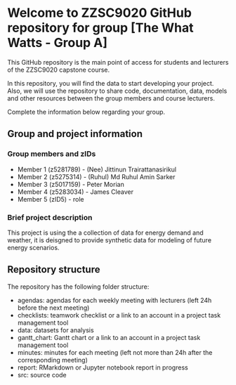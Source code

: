 # Welcome to ZZSC9020 GitHub repository for group [The What Watts - Group A]

This GitHub repository is the main point of access for students and lecturers of the ZZSC9020 capstone course. 

In this repository, you will find the data to start developing your project. Also, we will use the repository to share code, documentation, data, models and other resources between the group members and course lecturers.

Complete the information below regarding your group.

## Group and project information

### Group members and zIDs
- Member 1 (z5281789) - (Nee) Jittinun Trairattanasirikul
- Member 2 (z5275314) - (Ruhul) Md Ruhul Amin Sarker
- Member 3 (z5017159) - Peter Morian
- Member 4 (z5283034) - James Cleaver
- Member 5 (zID5) - role

### Brief project description
This project is using the a collection of data for energy demand and weather, it is deisgned to provide synthetic data for modeling of future energy scenarios.

## Repository structure

The repository has the following folder structure:

- agendas: agendas for each weekly meeting with lecturers (left 24h before the next meeting)
- checklists: teamwork checklist or a link to an account in a project task management tool
- data: datasets for analysis
- gantt_chart: Gantt chart or a link to an account in a project task management tool
- minutes: minutes for each meeting (left not more than 24h after the corresponding meeting)
- report: RMarkdown or Jupyter notebook report in progress
- src: source code
